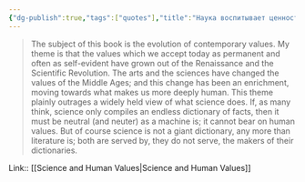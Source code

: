 ```yaml
---
{"dg-publish":true,"tags":["quotes"],"title":"Наука воспитывает ценности, а не является словарём","date":"2022-08-14T11:49:21+03:00","modified_at":"2022-08-17T09:19:48+03:00","permalink":"/quotes/202208141149/","dgHomeLink":false,"dgPassFrontmatter":true}
---
```



> The subject of this book is the evolution of contemporary values. My theme is that the values which we accept today as permanent and often as self-evident have grown out of the Renaissance and the Scientific Revolution. The arts and the sciences have changed the values of the Middle Ages; and this change has been an enrichment, moving towards what makes us more deeply human. This theme plainly outrages a widely held view of what science does. If, as many think, science only compiles an endless dictionary of facts, then it must be neutral (and neuter) as a machine is; it cannot bear on human values. But of course science is not a giant dictionary, any more than literature is; both are served by, they do not serve, the makers of their dictionaries.

Link:: [[Science and Human Values|Science and Human Values]]
